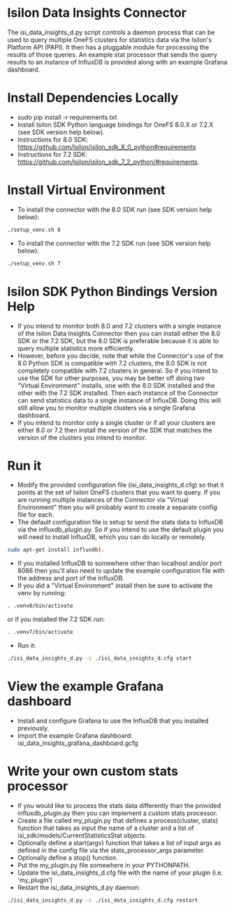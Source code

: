 # Isilon Data Insights Connector
The isi_data_insights_d.py script controls a daemon process that can be used to query multiple OneFS clusters for statistics data via the Isilon's Platform API (PAPI). It then has a pluggable module for processing the results of those queries. An example stat processor that sends the query results to an instance of InfluxDB is provided along with an example Grafana dashboard.

# Install Dependencies Locally
* sudo pip install -r requirements.txt
* Install Isilon SDK Python language bindings for OneFS 8.0.X or 7.2.X (see SDK version help below).
* Instructions for 8.0 SDK: https://github.com/Isilon/isilon_sdk_8_0_python#requirements
* Instructions for 7.2 SDK: https://github.com/Isilon/isilon_sdk_7_2_python/#requirements.

# Install Virtual Environment
* To install the connector with the 8.0 SDK run (see SDK version help below):
```sh
./setup_venv.sh 8
```
* To install the connector with the 7.2 SDK run (see SDK version help below):
```sh
./setup_venv.sh 7
```

# Isilon SDK Python Bindings Version Help
* If you intend to monitor both 8.0 and 7.2 clusters with a single instance of the Isilon Data Insights Connector then you can install either the 8.0 SDK or the 7.2 SDK, but the 8.0 SDK is preferable because it is able to query multiple statistics more efficiently.
* However, before you decide, note that while the Connector's use of the 8.0 Python SDK is compatible with 7.2 clusters, the 8.0 SDK is not completely compatible with 7.2 clusters in general. So if you intend to use the SDK for other purposes, you may be better off doing two "Virtual Environment" installs, one with the 8.0 SDK installed and the other with the 7.2 SDK installed. Then each instance of the Connector can send statistics data to a single instance of InfluxDB. Doing this will still allow you to monitor multiple clusters via a single Grafana dashboard.
* If you intend to monitor only a single cluster or if all your clusters are either 8.0 or 7.2 then install the version of the SDK that matches the version of the clusters you intend to monitor.

# Run it
* Modify the provided configuration file (isi_data_insights_d.cfg) so that it points at the set of Isilon OneFS clusters that you want to query. If you are running multiple instances of the Connector via "Virtual Environment" then you will probably want to create a separate config file for each.
* The default configuration file is setup to send the stats data to InfluxDB via the influxdb_plugin.py. So if you intend to use the default plugin you will need to install InfluxDB, which you can do locally or remotely.
```sh
sudo apt-get install influxdb).
```
* If you installed InfluxDB to somewhere other than localhost and/or port 8086 then you'll also need to update the example configuration file with the address and port of the InfluxDB.
* If you did a "Virtual Environment" install then be sure to activate the venv by running:
```sh
. .venv8/bin/activate
```
or if you installed the 7.2 SDK run:
```sh
. .venv7/bin/activate
```
* Run it:
```sh
./isi_data_insights_d.py -c ./isi_data_insights_d.cfg start
```

# View the example Grafana dashboard
* Install and configure Grafana to use the InfluxDB that you installed previously.
* Import the example Grafana dashboard: isi_data_insights_grafana_dashboard.gcfg

# Write your own custom stats processor
* If you would like to process the stats data differently than the provided influxdb_plugin.py then you can implement a custom stats processor.
* Create a file called my_plugin.py that defines a process(cluster, stats) function that takes as input the name of a cluster and a list of isi_sdk/models/CurrentStatisticsStat objects.
* Optionally define a start(argv) function that takes a list of input args as defined in the config file via the stats_processor_args parameter.
* Optionally define a stop() function.
* Put the my_plugin.py file somewhere in your PYTHONPATH.
* Update the isi_data_insights_d.cfg file with the name of your plugin (i.e. 'my_plugin')
* Restart the isi_data_insights_d.py daemon:
```sh
./isi_data_insights_d.py -c ./isi_data_insights_d.cfg restart
```
